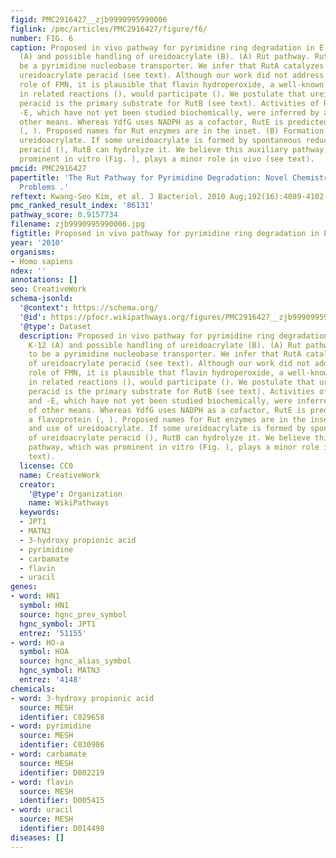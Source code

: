 ```yaml
---
figid: PMC2916427__zjb9990995990006
figlink: /pmc/articles/PMC2916427/figure/f6/
number: FIG. 6
caption: Proposed in vivo pathway for pyrimidine ring degradation in E. coli K-12
  (A) and possible handling of ureidoacrylate (B). (A) Rut pathway. RutG appears to
  be a pyrimidine nucleobase transporter. We infer that RutA catalyzes synthesis of
  ureidoacrylate peracid (see text). Although our work did not address the specific
  role of FMN, it is plausible that flavin hydroperoxide, a well-known intermediate
  in related reactions (), would participate (). We postulate that ureidoacrylate
  peracid is the primary substrate for RutB (see text). Activities of RutC, -D, and
  -E, which have not yet been studied biochemically, were inferred by a variety of
  other means. Whereas YdfG uses NADPH as a cofactor, RutE is predicted to be a flavoprotein
  (, ). Proposed names for Rut enzymes are in the inset. (B) Formation and use of
  ureidoacrylate. If some ureidoacrylate is formed by spontaneous reduction of ureidoacrylate
  peracid (), RutB can hydrolyze it. We believe this auxiliary pathway, which was
  prominent in vitro (Fig. ), plays a minor role in vivo (see text).
pmcid: PMC2916427
papertitle: 'The Rut Pathway for Pyrimidine Degradation: Novel Chemistry and Toxicity
  Problems .'
reftext: Kwang-Seo Kim, et al. J Bacteriol. 2010 Aug;192(16):4089-4102.
pmc_ranked_result_index: '86131'
pathway_score: 0.9157734
filename: zjb9990995990006.jpg
figtitle: Proposed in vivo pathway for pyrimidine ring degradation in E
year: '2010'
organisms:
- Homo sapiens
ndex: ''
annotations: []
seo: CreativeWork
schema-jsonld:
  '@context': https://schema.org/
  '@id': https://pfocr.wikipathways.org/figures/PMC2916427__zjb9990995990006.html
  '@type': Dataset
  description: Proposed in vivo pathway for pyrimidine ring degradation in E. coli
    K-12 (A) and possible handling of ureidoacrylate (B). (A) Rut pathway. RutG appears
    to be a pyrimidine nucleobase transporter. We infer that RutA catalyzes synthesis
    of ureidoacrylate peracid (see text). Although our work did not address the specific
    role of FMN, it is plausible that flavin hydroperoxide, a well-known intermediate
    in related reactions (), would participate (). We postulate that ureidoacrylate
    peracid is the primary substrate for RutB (see text). Activities of RutC, -D,
    and -E, which have not yet been studied biochemically, were inferred by a variety
    of other means. Whereas YdfG uses NADPH as a cofactor, RutE is predicted to be
    a flavoprotein (, ). Proposed names for Rut enzymes are in the inset. (B) Formation
    and use of ureidoacrylate. If some ureidoacrylate is formed by spontaneous reduction
    of ureidoacrylate peracid (), RutB can hydrolyze it. We believe this auxiliary
    pathway, which was prominent in vitro (Fig. ), plays a minor role in vivo (see
    text).
  license: CC0
  name: CreativeWork
  creator:
    '@type': Organization
    name: WikiPathways
  keywords:
  - JPT1
  - MATN3
  - 3-hydroxy propionic acid
  - pyrimidine
  - carbamate
  - flavin
  - uracil
genes:
- word: HN1
  symbol: HN1
  source: hgnc_prev_symbol
  hgnc_symbol: JPT1
  entrez: '51155'
- word: HO-a
  symbol: HOA
  source: hgnc_alias_symbol
  hgnc_symbol: MATN3
  entrez: '4148'
chemicals:
- word: 3-hydroxy propionic acid
  source: MESH
  identifier: C029658
- word: pyrimidine
  source: MESH
  identifier: C030986
- word: carbamate
  source: MESH
  identifier: D002219
- word: flavin
  source: MESH
  identifier: D005415
- word: uracil
  source: MESH
  identifier: D014498
diseases: []
---
```

